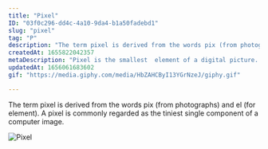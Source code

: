 ```yaml
---
title: "Pixel"
ID: "03f0c296-dd4c-4a10-9da4-b1a50fadebd1"
slug: "pixel"
tag: "P"
description: "The term pixel is derived from the words pix (from photographs) and el (for element). A pixel is commonly regarded as the tiniest single component of a computer image."
createdAt: 1655822042357
metaDescription: "Pixel is the smallest  element of a digital picture. "
updatedAt: 1656061683602
gif: "https://media.giphy.com/media/HbZAHCByI13YGrNzeJ/giphy.gif"

---
```

The term pixel is derived from the words pix (from photographs) and el (for element). A pixel is commonly regarded as the tiniest single component of a computer image.

![Pixel](https://media.giphy.com/media/HbZAHCByI13YGrNzeJ/giphy.gif)